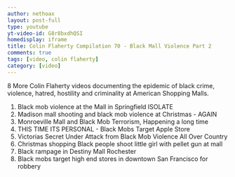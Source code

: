```yaml
---
author: nethoax
layout: post-full
type: youtube
yt-video-id: G8r8bxdhQSI
homedisplay: iframe
title: Colin Flaherty Compilation 70 - Black Mall Violence Part 2
comments: true
tags: [video, colin flaherty]
category: [video]
---
```

8 More Colin Flaherty videos documenting the epidemic of black crime, violence, hatred, hostility and criminality at American Shopping Malls.

1. Black mob violence at the Mall in Springfield ISOLATE
2. Madison mall shooting and black mob violence at Christmas - AGAIN
3. Monroeville Mall and Black Mob Terrorism, Happening a long time
4. THIS TIME ITS PERSONAL - Black Mobs Target Apple Store
5. Victorias Secret Under Attack from Black Mob Violence All Over Country
6. Christmas shopping Black people shoot little girl with pellet gun at mall
7. Black rampage in Destiny Mall Rochester
8. Black mobs target high end stores in downtown San Francisco for robbery
